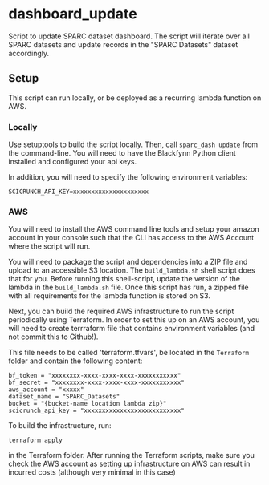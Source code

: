 # dashboard_update
Script to update SPARC dataset dashboard. The script will iterate over all SPARC datasets and update records in the "SPARC Datasets" dataset accordingly.

## Setup
This script can run locally, or be deployed as a recurring lambda function on AWS.

### Locally
Use setuptools to build the script locally. Then, call `sparc_dash update` from the command-line. You will need to have the Blackfynn Python client installed and configured your api keys.

In addition, you will need to specify the following environment variables:

`SCICRUNCH_API_KEY=xxxxxxxxxxxxxxxxxxxxx`

### AWS
You will need to install the AWS command line tools and setup your amazon account in your console such that the CLI has access to the AWS Account where the script will run.

You will need to package the script and dependencies into a ZIP file and upload to an accessible S3 location. The `build_lambda.sh` shell script does that for you. Before running this shell-script, update the version of the lambda in the `build_lambda.sh` file. Once this script has run, a zipped file with all requirements for the lambda function is stored on S3.

Next, you can build the required AWS infrastructure to run the script periodically using Terraform. In order to set this up on an AWS account, you will need to create terrraform file that contains environment variables (and not commit this to Github!).

This file needs to be called 'terraform.tfvars', be located in the `Terraform` folder and contain the following content:

```
bf_token = "xxxxxxxx-xxxx-xxxx-xxxx-xxxxxxxxxxx"
bf_secret = "xxxxxxxx-xxxx-xxxx-xxxx-xxxxxxxxxxx"
aws_account = "xxxxx"
dataset_name = "SPARC_Datasets"
bucket = "{bucket-name location lambda zip}"
scicrunch_api_key = "xxxxxxxxxxxxxxxxxxxxxxxxxxx"
```

To build the infrastructure, run:

`terraform apply` 

in the Terraform folder. After running the Terraform scripts, make sure you check the AWS account as setting up infrastructure on AWS can result in incurred costs (although very minimal in this case)